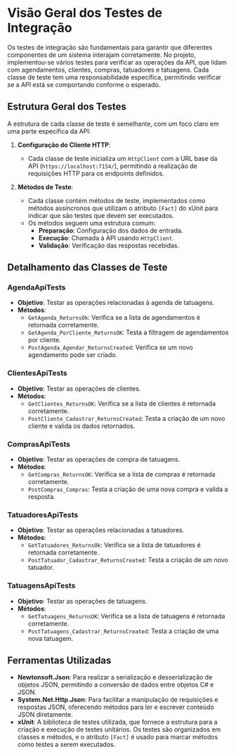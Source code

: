 # Visão Geral dos Testes de Integração

Os testes de integração são fundamentais para garantir que diferentes componentes de um sistema interajam corretamente. No projeto, implementou-se vários testes para verificar as operações da API, que lidam com agendamentos, clientes, compras, tatuadores e tatuagens. Cada classe de teste tem uma responsabilidade específica, permitindo verificar se a API está se comportando conforme o esperado.

## Estrutura Geral dos Testes

A estrutura de cada classe de teste é semelhante, com um foco claro em uma parte específica da API:

1. **Configuração do Cliente HTTP**:
   - Cada classe de teste inicializa um `HttpClient` com a URL base da API (`https://localhost:7154/`), permitindo a realização de requisições HTTP para os endpoints definidos.
   
2. **Métodos de Teste**:
   - Cada classe contém métodos de teste, implementados como métodos assíncronos que utilizam o atributo `[Fact]` do xUnit para indicar que são testes que devem ser executados.
   - Os métodos seguem uma estrutura comum:
     - **Preparação**: Configuração dos dados de entrada.
     - **Execução**: Chamada à API usando `HttpClient`.
     - **Validação**: Verificação das respostas recebidas.

## Detalhamento das Classes de Teste

### AgendaApiTests
- **Objetivo**: Testar as operações relacionadas à agenda de tatuagens.
- **Métodos**:
  - `GetAgenda_ReturnsOk`: Verifica se a lista de agendamentos é retornada corretamente.
  - `GetAgenda_PorCliente_ReturnsOK`: Testa a filtragem de agendamentos por cliente.
  - `PostAgenda_Agendar_ReturnsCreated`: Verifica se um novo agendamento pode ser criado.

### ClientesApiTests
- **Objetivo**: Testar as operações de clientes.
- **Métodos**:
  - `GetClientes_ReturnsOK`: Verifica se a lista de clientes é retornada corretamente.
  - `PostCliente_Cadastrar_ReturnsCreated`: Testa a criação de um novo cliente e valida os dados retornados.

### ComprasApiTests
- **Objetivo**: Testar as operações de compra de tatuagens.
- **Métodos**:
  - `GetCompras_ReturnsOK`: Verifica se a lista de compras é retornada corretamente.
  - `PostCompras_Compras`: Testa a criação de uma nova compra e valida a resposta.

### TatuadoresApiTests
- **Objetivo**: Testar as operações relacionadas a tatuadores.
- **Métodos**:
  - `GetTatuadores_ReturnsOk`: Verifica se a lista de tatuadores é retornada corretamente.
  - `PostTatuador_Cadastrar_ReturnsCreated`: Testa a criação de um novo tatuador.

### TatuagensApiTests
- **Objetivo**: Testar as operações de tatuagens.
- **Métodos**:
  - `GetTatuagens_ReturnsOK`: Verifica se a lista de tatuagens é retornada corretamente.
  - `PostTatuagens_Cadastrar_ReturnsCreated`: Testa a criação de uma nova tatuagem.

## Ferramentas Utilizadas

- **Newtonsoft.Json**: Para realizar a serialização e desserialização de objetos JSON, permitindo a conversão de dados entre objetos C# e JSON.
- **System.Net.Http.Json**: Para facilitar a manipulação de requisições e respostas JSON, oferecendo métodos para ler e escrever conteúdo JSON diretamente.
- **xUnit**: A biblioteca de testes utilizada, que fornece a estrutura para a criação e execução de testes unitários. Os testes são organizados em classes e métodos, e o atributo `[Fact]` é usado para marcar métodos como testes a serem executados.
